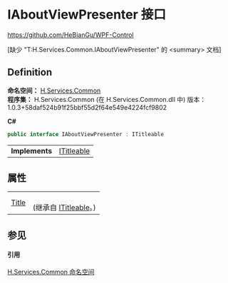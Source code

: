 # IAboutViewPresenter 接口
https://github.com/HeBianGu/WPF-Control

\[缺少 "T:H.Services.Common.IAboutViewPresenter" 的 &lt;summary&gt; 文档\]



## Definition
**命名空间：** <a href="b9cdd84f-6623-a51a-f53b-465103ced202">H.Services.Common</a>  
**程序集：** H.Services.Common (在 H.Services.Common.dll 中) 版本：1.0.3+58daf524b91f25bbf55d2f64e549e4224fcf9802

**C#**
``` C#
public interface IAboutViewPresenter : ITitleable
```

<table><tr><td><strong>Implements</strong></td><td><a href="341d6dfc-52fb-d84b-3acb-e8af26b84832">ITitleable</a></td></tr>
</table>



## 属性
<table>
<tr>
<td><a href="73c1242e-38ed-dba4-70f3-4a350c875e17">Title</a></td>
<td><br />(继承自 <a href="341d6dfc-52fb-d84b-3acb-e8af26b84832">ITitleable</a>。)</td></tr>
</table>

## 参见


#### 引用
<a href="b9cdd84f-6623-a51a-f53b-465103ced202">H.Services.Common 命名空间</a>  
